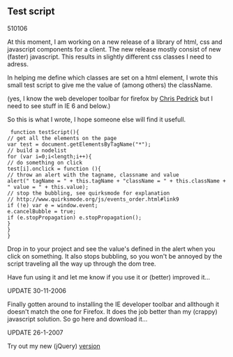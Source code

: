 <article><h2>Test script</h2><time><span class="day">5</span><span class="month">10</span><span class="year">106</span></time><p>At this moment, I am working on a new release of a library of html, css and javascript components for a client. The new release mostly consist of new (faster) javascript. This results in slightly different css classes I need to adress.</p><p>In helping me define which classes are set on a html element, I wrote this small test script to give me the value of (among others) the className.</p><p>(yes, I know the web developer toolbar for firefox by <a title="web developer toolbar's author" href="http://chrispederick.com/work/webdeveloper/">Chris Pedrick</a> but I need to see stuff in IE 6 and below.)</p><p>So this is what I wrote, I hope someone else will find it usefull.</p><p><code> function testScript(){<br />// get all the elements on the page<br />var test = document.getElementsByTagName("*");<br />// build a nodelist<br />for (var i=0;i&lt;length;i++){<br />// do something on click<br />test[i].onclick = function (){<br />// throw an alert with the tagname, classname and value<br />alert(" tagName = " + this.tagName + "className = " + this.className + " value = " + this.value);<br />// stop the bubbling, see quirksmode for explanation<br />// http://www.quirksmode.org/js/events_order.html#link9<br />if (!e) var e = window.event;<br />e.cancelBubble = true;<br />if (e.stopPropagation) e.stopPropagation();<br />}<br />}<br />}</code></p><p>Drop in to your project and see the value's defined in the alert when you click on something. It also stops bubbling, so you won't be annoyed by the script traveling all the way up through the dom tree.</p><p>Have fun using it and let me know if you use it or (better) improved it...</p><p>UPDATE 30-11-2006</p><p>Finally gotten around to installing the IE developer toolbar and allthough it doesn't match the one for Firefox. It does the job better than my (crappy) javascript solution. So go <a xhref="http://www.microsoft.com/downloads/details.aspx?familyid=e59c3964-672d-4511-bb3e-2d5e1db91038&displaylang=en">here</a> and download it...</p><p>UPDATE 26-1-2007</p><p>Try out my new (jQuery) <a href="http://www.wnas.nl/?p=216" title="testscript">version</a></p></article>